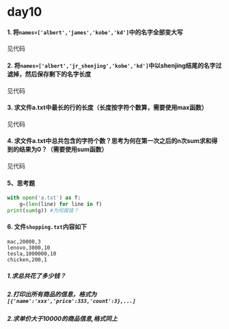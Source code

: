 # day10
#### 1. 将```names=['albert','james','kobe','kd']```中的名字全部变大写
见代码

#### 2. 将```names=['albert','jr_shenjing','kobe','kd']```中以shenjing结尾的名字过滤掉，然后保存剩下的名字长度
见代码
#### 3. 求文件a.txt中最长的行的长度（长度按字符个数算，需要使用max函数）
见代码
#### 4. 求文件a.txt中总共包含的字符个数？思考为何在第一次之后的n次sum求和得到的结果为0？（需要使用sum函数）
见代码
#### 5、思考题
```python
with open('a.txt') as f:
    g=(len(line) for line in f)
print(sum(g)) #为何报错？
```

#### 6. 文件```shopping.txt```内容如下
```
mac,20000,3
lenovo,3000,10
tesla,1000000,10
chicken,200,1
```
##### 1.求总共花了多少钱？
##### 2.打印出所有商品的信息，格式为```[{'name':'xxx','price':333,'count':3},...]```
##### 2.求单价大于10000的商品信息,格式同上
